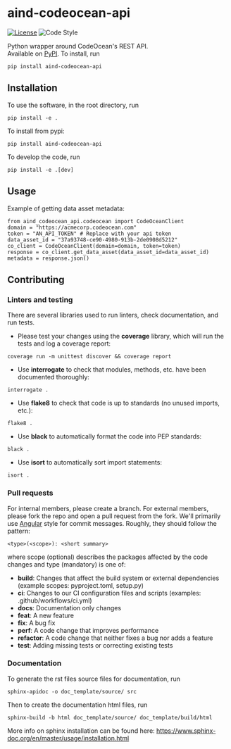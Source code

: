 # aind-codeocean-api

[![License](https://img.shields.io/badge/license-MIT-brightgreen)](LICENSE)
![Code Style](https://img.shields.io/badge/code%20style-black-black)

Python wrapper around CodeOcean's REST API. <br> Available on [PyPI](https://pypi.org/project/aind-codeocean-api/). To install, run 
```
pip install aind-codeocean-api
```

## Installation
To use the software, in the root directory, run
```
pip install -e .
```

To install from pypi:
```
pip install aind-codeocean-api
```

To develop the code, run
```
pip install -e .[dev]
```

## Usage
Example of getting data asset metadata:
```
from aind_codeocean_api.codeocean import CodeOceanClient
domain = "https://acmecorp.codeocean.com"
token = "AN_API_TOKEN" # Replace with your api token
data_asset_id = "37a93748-ce90-4980-913b-2de0908d5212"
co_client = CodeOceanClient(domain=domain, token=token)
response = co_client.get_data_asset(data_asset_id=data_asset_id)
metadata = response.json()
```

## Contributing

### Linters and testing

There are several libraries used to run linters, check documentation, and run tests.

- Please test your changes using the **coverage** library, which will run the tests and log a coverage report:

```
coverage run -m unittest discover && coverage report
```

- Use **interrogate** to check that modules, methods, etc. have been documented thoroughly:

```
interrogate .
```

- Use **flake8** to check that code is up to standards (no unused imports, etc.):
```
flake8 .
```

- Use **black** to automatically format the code into PEP standards:
```
black .
```

- Use **isort** to automatically sort import statements:
```
isort .
```

### Pull requests

For internal members, please create a branch. For external members, please fork the repo and open a pull request from the fork. We'll primarily use [Angular](https://github.com/angular/angular/blob/main/CONTRIBUTING.md#commit) style for commit messages. Roughly, they should follow the pattern:
```
<type>(<scope>): <short summary>
```

where scope (optional) describes the packages affected by the code changes and type (mandatory) is one of:

- **build**: Changes that affect the build system or external dependencies (example scopes: pyproject.toml, setup.py)
- **ci**: Changes to our CI configuration files and scripts (examples: .github/workflows/ci.yml)
- **docs**: Documentation only changes
- **feat**: A new feature
- **fix**: A bug fix
- **perf**: A code change that improves performance
- **refactor**: A code change that neither fixes a bug nor adds a feature
- **test**: Adding missing tests or correcting existing tests

### Documentation
To generate the rst files source files for documentation, run
```
sphinx-apidoc -o doc_template/source/ src 
```
Then to create the documentation html files, run
```
sphinx-build -b html doc_template/source/ doc_template/build/html
```
More info on sphinx installation can be found here: https://www.sphinx-doc.org/en/master/usage/installation.html
